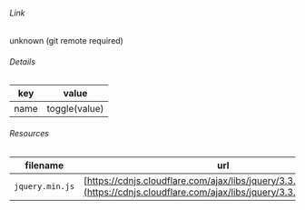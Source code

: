 <!--
https://pypi.org/project/jsfiddle-readme/
-->


###### Link
unknown (git remote required)

###### Details
key|value
-|-
name|toggle(value)

###### Resources
filename|url
-|-
`jquery.min.js`|[https://cdnjs.cloudflare.com/ajax/libs/jquery/3.3.1/jquery.min.js](https://cdnjs.cloudflare.com/ajax/libs/jquery/3.3.1/jquery.min.js)